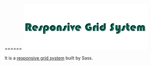 ======
![Responsive Grid System](./logo.png) 

It is a [responsive grid system](http://responsive.gs) built by Sass.
 
